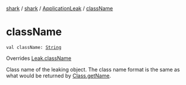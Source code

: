 [shark](../../index.md) / [shark](../index.md) / [ApplicationLeak](index.md) / [className](./class-name.md)

# className

`val className: `[`String`](https://kotlinlang.org/api/latest/jvm/stdlib/kotlin/-string/index.html)

Overrides [Leak.className](../-leak/class-name.md)

Class name of the leaking object.
The class name format is the same as what would be returned by [Class.getName](https://docs.oracle.com/javase/6/docs/api/java/lang/Class.html#getName()).

